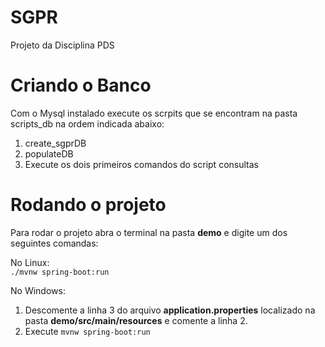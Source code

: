 # SGPR
Projeto da Disciplina PDS

# Criando o Banco
Com o Mysql instalado execute os scrpits que se encontram na pasta scripts_db na ordem indicada abaixo:  
1. create_sgprDB 
2. populateDB
3. Execute os dois primeiros comandos do script consultas  

# Rodando o projeto
Para rodar o projeto abra o terminal na pasta **demo** e digite um dos seguintes comandas:

No Linux:  
`./mvnw spring-boot:run`

No Windows:
1. Descomente a linha 3 do arquivo **application.properties** localizado na pasta **demo/src/main/resources** e comente a linha 2.
2. Execute `mvnw spring-boot:run`
